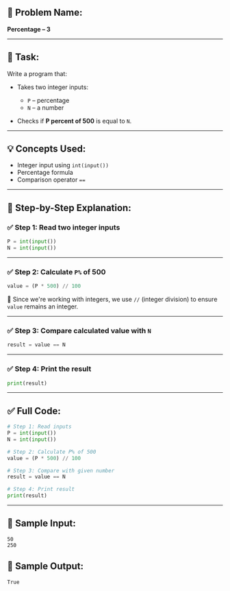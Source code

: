 ## 🧩 **Problem Name:**

**Percentage – 3**

---

## 📝 **Task:**

Write a program that:

- Takes two integer inputs:

  - `P` – percentage
  - `N` – a number

- Checks if **P percent of 500** is equal to `N`.

---

## 💡 **Concepts Used:**

- Integer input using `int(input())`
- Percentage formula
- Comparison operator `==`

---

## 🧠 **Step-by-Step Explanation:**

### ✅ Step 1: Read two integer inputs

```python
P = int(input())
N = int(input())
```

---

### ✅ Step 2: Calculate `P%` of 500

```python
value = (P * 500) // 100
```

🔸 Since we're working with integers, we use `//` (integer division) to ensure `value` remains an integer.

---

### ✅ Step 3: Compare calculated value with `N`

```python
result = value == N
```

---

### ✅ Step 4: Print the result

```python
print(result)
```

---

## ✅ Full Code:

```python
# Step 1: Read inputs
P = int(input())
N = int(input())

# Step 2: Calculate P% of 500
value = (P * 500) // 100

# Step 3: Compare with given number
result = value == N

# Step 4: Print result
print(result)
```

---

## 🧪 Sample Input:

```
50
250
```

## 🎯 Sample Output:

```
True
```

